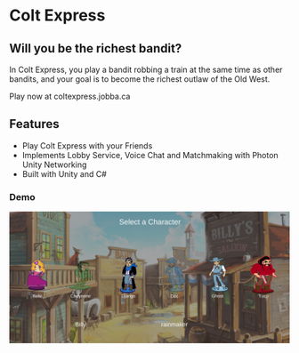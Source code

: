 # Colt Express
## Will you be the richest bandit?



In Colt Express, you play a bandit robbing a train at the same time as other bandits, and your goal is to become the richest outlaw of the Old West. 

Play now at coltexpress.jobba.ca


## Features

- Play Colt Express with your Friends
- Implements Lobby Service, Voice Chat and Matchmaking with Photon Unity Networking
- Built with Unity and C#


### Demo

![alt text](https://github.com/jonayed-i/Colt-Express/blob/main/CE%20pics/CharacterSelection.JPG "Logo Title Text 1")
